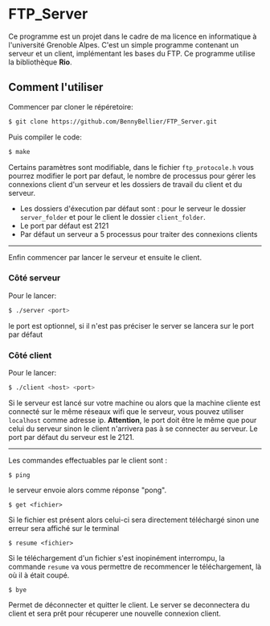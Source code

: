 # FTP_Server
Ce programme est un projet dans le cadre de ma licence en informatique à l'université Grenoble Alpes. C'est un simple programme contenant un serveur et un client, implémentant les bases du FTP.
Ce programme utilise la bibliothèque **Rio**.


## Comment l'utiliser
Commencer par cloner le répéretoire:
```bash
$ git clone https://github.com/BennyBellier/FTP_Server.git
```
Puis compiler le code:
```bash
$ make
```

Certains paramètres sont modifiable, dans le fichier `ftp_protocole.h` vous pourrez modifier le port par defaut, le nombre de processus pour gérer les connexions client d'un serveur et les dossiers de travail du client et du serveur.
- Les dossiers d'éxecution par défaut sont : pour le serveur le dossier `server_folder` et pour le client le dossier `client_folder`.
- Le port par défaut est 2121
- Par défaut un serveur a 5 processus pour traiter des connexions clients

---
Enfin commencer par lancer le serveur et ensuite le client.

### Côté serveur
Pour le lancer:
```bash
$ ./server <port>
```
le port est optionnel, si il n'est pas préciser le server se lancera sur le port par défaut

### Côté client
Pour le lancer:
```bash
$ ./client <host> <port>
```
Si le serveur est lancé sur votre machine ou alors que la machine cliente est connecté sur le même réseaux wifi que le serveur, vous pouvez utiliser `localhost` comme adresse ip.
**Attention**, le port doit être le même que pour celui du serveur sinon le client n'arrivera pas à se connecter au serveur. Le port par défaut du serveur est le 2121.

---

Les commandes effectuables par le client sont :
```
$ ping
```
le serveur envoie alors comme réponse "pong".

```
$ get <fichier>
```
Si le fichier est présent alors celui-ci sera directement téléchargé sinon une erreur sera affiché sur le terminal
```
$ resume <fichier>
```
Si le téléchargement d'un fichier s'est inopinément interrompu, la commande `resume` va vous permettre de recommencer le téléchargement, là où il à était coupé.
```
$ bye
```
Permet de déconnecter et quitter le client. Le server se deconnectera du client et sera prêt pour récuperer une nouvelle connexion client.